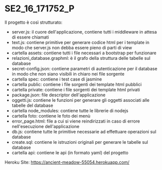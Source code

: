 # SE2_16_171752_P
Il progetto è così strutturato:
- server.js: il cuore dell'applicazione, contiene tutti i middleware in attesa di essere chiamati
- text.js: contiene primitive per generare codice html per i template in modo che server.js non debba essere pieno di parti di view
- cartella assets: contiene tutti i file necessari a bootstrap per funzionare
- relazioni_database.graphml: è il grafo della struttura delle tabelle sul database
- secret-config.json: contiene parametri di autenticazione per il database in modo che non siano visibili in chiaro nei file sorgente
- cartella spec: contiene i test case di jasmine
- cartella public: contiene i file sorgenti dei template html pubblici
- cartella private: contiene i file sorgenti dei template html privati
- package.json: file descriptor dell'applicazione
- oggetti.js: contiene le funzioni per generare gli oggetti associati alle tabelle del database
- cartella node_modules: contiene tutte le librerie di nodejs
- cartella foto: contiene le foto dei menù
- error_page.html: file a cui si viene reindirizzati in caso di errore nell'esecuzione dell'applicazione
- db.js: contiene tutte le primitive necessarie ad effettuare operazioni sul database
- create.sql: contiene le istruzioni originali per generare le tabelle sul database
- cartella api: contiene le api (in formato yaml) del progetto

Heroku Site: https://ancient-meadow-55054.herokuapp.com/